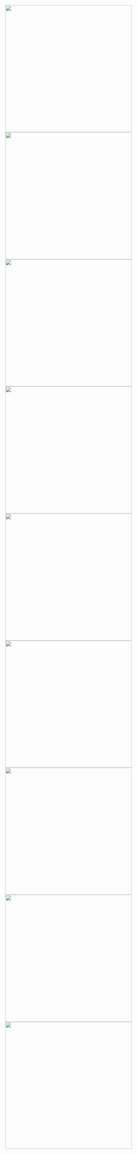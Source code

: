 <p>
  <img src="https://github.com/user-attachments/assets/c5b6ef49-678a-4373-a810-1c7b8e2cbc17"height=400weidth=180 >
  <img src="https://github.com/user-attachments/assets/56ae0d64-4a15-4948-a7af-d28d576903c6"height=400weidth=180 >
  <img src="https://github.com/user-attachments/assets/b2011263-b19d-4f07-a82a-05e86f6cbd59"height=400weidth=180 >
  <img src="https://github.com/user-attachments/assets/b594f964-500e-4e3a-996d-428b2a0cc119"height=400weidth=180 >
  <img src="https://github.com/user-attachments/assets/1441040b-c806-4298-98a4-f3009eea33d3"height=400weidth=180 >
  <img src="https://github.com/user-attachments/assets/e1aa9667-31ec-43c2-9503-f8804b99bf71"height=400weidth=180 >
  <img src="https://github.com/user-attachments/assets/bd8044b4-a71b-47d9-9ccf-2a7ec9d9e61b"height=400weidth=180 >
  <img src="https://github.com/user-attachments/assets/628293b9-4e93-4e6c-a99b-a6c4012b6d9c"height=400weidth=180 >
  <img src="https://github.com/user-attachments/assets/f88d8955-001a-4dc6-8132-b1bf2383f57e"height=400weidth=180 >
</p>

